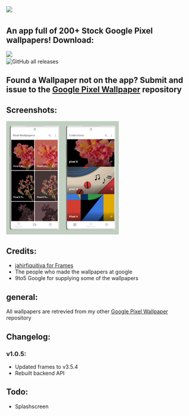 # ![](https://raw.githubusercontent.com/wacko1805/Pixel-Wallpaper-app/main/assets/Pixel%20Wallpapers.png)
## An app full of 200+ Stock Google Pixel wallpapers! Download:
  <a href="https://github.com/wacko1805/Pixel-Wallpaper-app/releases/download/v1.0.4/dev.wacko1805.pixel.wallpapers-v1.0.4-debug.apk"><img src="https://raw.githubusercontent.com/wacko1805/Pixel-Wallpaper-app/main/assets/download.png" width="300px"></a><br>
  ![GitHub all releases](https://img.shields.io/github/downloads/wacko1805/pixel-Wallpaper-app/total?style=for-the-badge)
  
## Found a Wallpaper not on the app? Submit and issue to the [Google Pixel Wallpaper](https://github.com/wacko1805/google-pixel-wallpapers) repository

 ## Screenshots:
<img width="30%" src="https://raw.githubusercontent.com/wacko1805/wacko1805/main/tia3064491751556677368.png"><img width="30%" src="https://raw.githubusercontent.com/wacko1805/wacko1805/main/tia6404478369659115365.png">

## Credits:

* [jahirfiquitiva for Frames](https://github.com/jahirfiquitiva/Frames)
* The people who made the wallpapers at google
* 9to5 Google for supplying some of the wallpapers

## general:

All wallpapers are retrevied from my other [Google Pixel Wallpaper](https://github.com/wacko1805/google-pixel-wallpapers) repository

## Changelog:

### v1.0.5:
* Updated frames to v3.5.4
* Rebuilt backend API

## Todo:

* Splashscreen
